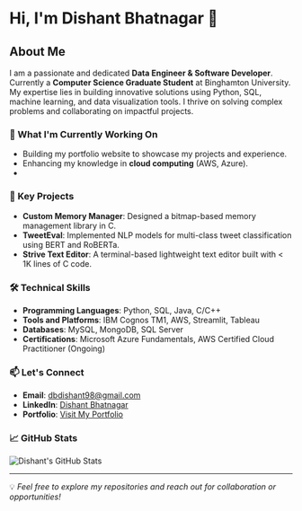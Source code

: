 # Hi, I'm Dishant Bhatnagar 👋

## About Me
I am a passionate and dedicated **Data Engineer & Software Developer**. Currently a **Computer Science Graduate Student** at Binghamton University. My expertise lies in building innovative solutions using Python, SQL, machine learning, and data visualization tools. I thrive on solving complex problems and collaborating on impactful projects.

### 🌱 What I'm Currently Working On
- Building my portfolio website to showcase my projects and experience.
- Enhancing my knowledge in **cloud computing** (AWS, Azure).
- 

### 🔭 Key Projects
- **Custom Memory Manager**: Designed a bitmap-based memory management library in C.
- **TweetEval**: Implemented NLP models for multi-class tweet classification using BERT and RoBERTa.
- **Strive Text Editor**: A terminal-based lightweight text editor built with < 1K lines of C code.

### 🛠️ Technical Skills
- **Programming Languages**: Python, SQL, Java, C/C++
- **Tools and Platforms**: IBM Cognos TM1, AWS, Streamlit, Tableau
- **Databases**: MySQL, MongoDB, SQL Server
- **Certifications**: Microsoft Azure Fundamentals, AWS Certified Cloud Practitioner (Ongoing)

### 📫 Let's Connect
- **Email**: dbdishant98@gmail.com
- **LinkedIn**: [Dishant Bhatnagar](https://www.linkedin.com/in/dishantbhatnagar/)
- **Portfolio**: [Visit My Portfolio](https://dbdishant.github.io/Dishant_Portfolio.github.io/)

### 📈 GitHub Stats
![Dishant's GitHub Stats](https://github-readme-stats.vercel.app/api?username=dishantbhatnagar&show_icons=true&theme=radical&cache_seconds=86400)


---
💡 *Feel free to explore my repositories and reach out for collaboration or opportunities!*

